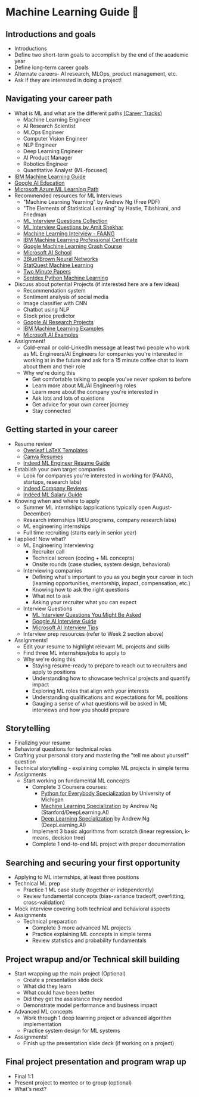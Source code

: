 # Machine Learning Guide 🤖

## Introductions and goals
- Introductions 
- Define two short-term goals to accomplish by the end of the academic year
- Define long-term career goals
- Alternate careers- AI research, MLOps, product management, etc.
- Ask if they are interested in doing a project!

## Navigating your career path
- What is ML and what are the different paths [(Career Tracks)](https://roadmap.sh/machine-learning)
  - Machine Learning Engineer
  - AI Research Scientist
  - MLOps Engineer
  - Computer Vision Engineer
  - NLP Engineer
  - Deep Learning Engineer
  - AI Product Manager
  - Robotics Engineer
  - Quantitative Analyst (ML-focused)
- [IBM Machine Learning Guide](https://www.ibm.com/topics/machine-learning)
- [Google AI Education](https://ai.google/education/)
- [Microsoft Azure ML Learning Path](https://docs.microsoft.com/en-us/learn/paths/create-machine-learn-models/)
- Recommended resources for ML Interviews
  - "Machine Learning Yearning" by Andrew Ng (Free PDF)
  - "The Elements of Statistical Learning" by Hastie, Tibshirani, and Friedman
  - [ML Interview Questions Collection](https://github.com/alirezadir/Machine-Learning-Interviews)
  - [ML Interview Questions by Amit Shekhar](https://github.com/amitshekhariitbhu/machine-learning-interview-questions)
  - [Machine Learning Interview - FAANG](https://github.com/khangich/machine-learning-interview)
  - [IBM Machine Learning Professional Certificate](https://www.coursera.org/professional-certificates/ibm-machine-learning)
  - [Google Machine Learning Crash Course](https://developers.google.com/machine-learning/crash-course)
  - [Microsoft AI School](https://www.microsoft.com/en-us/ai/ai-school)
  - [3Blue1Brown Neural Networks](https://www.youtube.com/playlist?list=PLZHQObOWTQDNU6R1_67000Dx_ZCJB-3pi)
  - [StatQuest Machine Learning](https://www.youtube.com/c/joshstarmer)
  - [Two Minute Papers](https://www.youtube.com/c/KárolyZsolnai)
  - [Sentdex Python Machine Learning](https://www.youtube.com/user/sentdex)
- Discuss about potential Projects (if interested here are a few ideas)
  - Recommendation system
  - Sentiment analysis of social media
  - Image classifier with CNN
  - Chatbot using NLP
  - Stock price predictor
  - [Google AI Research Projects](https://ai.google/research/)
  - [IBM Machine Learning Examples](https://www.ibm.com/cloud/learn/machine-learning)
  - [Microsoft AI Examples](https://www.microsoft.com/en-us/ai/ai-platform)
- Assignment! 
  - Cold-email or cold-LinkedIn message at least two people who work as ML Engineers/AI Engineers for companies you're interested in working at in the future and ask for a 15 minute coffee chat to learn about them and their role
  - Why we're doing this
    - Get comfortable talking to people you've never spoken to before
    - Learn more about ML/AI Engineering roles
    - Learn more about the company you're interested in
    - Ask lots and lots of questions 
    - Get advice for your own career journey
    - Stay connected 

## Getting started in your career
- Resume review
  - [Overleaf LaTeX Templates](https://www.overleaf.com/latex/templates/tagged/cv)
  - [Canva Resumes](https://www.canva.com/resumes/templates/)
  - [Indeed ML Engineer Resume Guide](https://www.indeed.com/career-advice/resumes-cover-letters/machine-learning-engineer-resume)
- Establish your own target companies
  - Look for companies you're interested in working for (FAANG, startups, research labs)
  - [Indeed Company Reviews](https://www.indeed.com/companies)
  - [Indeed ML Salary Guide](https://www.indeed.com/career/machine-learning-engineer/salaries)
- Knowing when and where to apply
  - Summer ML internships (applications typically open August-December)
  - Research internships (REU programs, company research labs)
  - ML engineering internships
  - Full time recruiting (starts early in senior year)
- I applied! Now what?
  - ML Engineering Interviewing
    - Recruiter call
    - Technical screen (coding + ML concepts)
    - Onsite rounds (case studies, system design, behavioral)
  - Interviewing companies 
    - Defining what's important to you as you begin your career in tech (learning opportunities, mentorship, impact, compensation, etc.)
    - Knowing how to ask the right questions
    - What not to ask 
    - Asking your recruiter what you can expect
  - Interview Questions
    - [ML Interview Questions You Might Be Asked](https://github.com/amitshekhariitbhu/machine-learning-interview-questions)
    - [Google AI Interview Guide](https://ai.google/responsibilities/responsible-ai-practices/)
    - [Microsoft AI Interview Tips](https://www.microsoft.com/en-us/ai/responsible-ai)
  - Interview prep resources (refer to Week 2 section above)
- Assignments!
  - Edit your resume to highlight relevant ML projects and skills
  - Find three ML internships/jobs to apply to
  - Why we're doing this
    - Staying resume-ready to prepare to reach out to recruiters and apply to positions
    - Understanding how to showcase technical projects and quantify impact
    - Exploring ML roles that align with your interests 
    - Understanding qualifications and expectations for ML positions
    - Gauging a sense of what questions will be asked in ML interviews and how you should prepare

## Storytelling
- Finalizing your resume 
- Behavioral questions for technical roles
- Crafting your personal story and mastering the "tell me about yourself" question
- Technical storytelling - explaining complex ML projects in simple terms
- Assignments
  - Start working on fundamental ML concepts
    - Complete 3 Coursera courses:
      - [Python for Everybody Specialization](https://www.coursera.org/specializations/python) by University of Michigan
      - [Machine Learning Specialization](https://www.coursera.org/specializations/machine-learning-introduction) by Andrew Ng (Stanford/DeepLearning.AI)
      - [Deep Learning Specialization](https://www.coursera.org/specializations/deep-learning) by Andrew Ng (DeepLearning.AI)
    - Implement 3 basic algorithms from scratch (linear regression, k-means, decision tree)
    - Complete 1 end-to-end ML project with proper documentation

## Searching and securing your first opportunity
- Applying to ML internships, at least three positions
- Technical ML prep
  - Practice 1 ML case study (together or independently)
  - Review fundamental concepts (bias-variance tradeoff, overfitting, cross-validation)
- Mock interview covering both technical and behavioral aspects
- Assignments
  - Technical preparation
    - Complete 3 more advanced ML projects
    - Practice explaining ML concepts in simple terms
    - Review statistics and probability fundamentals

## Project wrapup and/or Technical skill building
- Start wrapping up the main project (Optional)
  - Create a presentation slide deck
  - What did they learn
  - What could have been better
  - Did they get the assistance they needed
  - Demonstrate model performance and business impact
- Advanced ML concepts
  - Work through 1 deep learning project or advanced algorithm implementation
  - Practice system design for ML systems
- Assignments!
  - Finish up the presentation slide deck (if working on a project)

## Final project presentation and program wrap up
- Final 1:1
- Present project to mentee or to group (optional)
- What's next?
